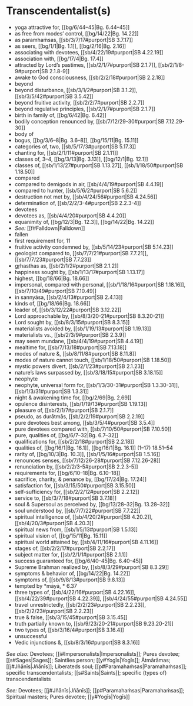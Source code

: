 # Transcendentalist(s)

* yoga attractive for, [[bg/6/44–45|Bg. 6.44–45]]
* as free from modes’ control, [[bg/14/22|Bg. 14.22]]
* as paramhaṁsas, [[sb/3/7/17#purport|SB 3.7.17]]
* as seers, [[bg/1/1|Bg. 1.1]], [[bg/2/16|Bg. 2.16]]
* associating with devotees, [[sb/4/22/19#purport|SB 4.22.19]]
* association with, [[bg/17/4|Bg. 17.4]]
* attracted by Lord’s pastimes, [[sb/2/1/7#purport|SB 2.1.7]], [[sb/2/1/8-9#purport|SB 2.1.8-9]]
* awake to God consciousness, [[sb/2/2/18#purport|SB 2.2.18]]
* beyond 
* beyond disturbance, [[sb/3/1/2#purport|SB 3.1.2]], [[sb/3/5/42#purport|SB 3.5.42]]
* beyond fruitive activity, [[sb/2/2/7#purport|SB 2.2.7]]
* beyond regulative principles, [[sb/2/1/7#purport|SB 2.1.7]]
* birth in family of, [[bg/6/42|Bg. 6.42]]
* bodily conception renounced by, [[sb/7/12/29-30#purport|SB 7.12.29-30]]
* body of 
* bogus, [[bg/3/6–8|Bg. 3.6–8]], [[bg/15/11|Bg. 15.11]]
* categories of, two, [[sb/5/17/3#purport|SB 5.17.3]]
* chanting for, [[sb/2/1/11#purport|SB 2.1.11]]
* classes of, 3–4, [[bg/3/13|Bg. 3.13]], [[bg/12/1|Bg. 12.1]]
* classes of, [[sb/1/13/27#purport|SB 1.13.27]], [[sb/1/18/50#purport|SB 1.18.50]]
* compared 
* compared to demigods in air, [[sb/4/4/19#purport|SB 4.4.19]]
* compared to hunter, [[sb/5/6/2#purport|SB 5.6.2]]
* destruction not met by, [[sb/4/24/56#purport|SB 4.24.56]]
* determination of, [[sb/2/2/3-4#purport|SB 2.2.3-4]]
* devotees 
* devotees as, [[sb/4/4/20#purport|SB 4.4.20]]
* equanimity of, [[bg/12/3|Bg. 12.3]], [[bg/14/22|Bg. 14.22]]
* *See:* [[f#Falldown|Falldown]] 
* fallen 
* first requirement for, 11 
* fruitive activity condemned by, [[sb/5/14/23#purport|SB 5.14.23]]
* geologist compared to, [[sb/7/7/21#purport|SB 7.7.21]], [[sb/7/7/23#purport|SB 7.7.23]]
* gṛhasthas as, [[sb/2/1/2#purport|SB 2.1.2]]
* happiness sought by, [[sb/1/13/17#purport|SB 1.13.17]]
* highest, [[bg/18/66|Bg. 18.66]]
* impersonal, compared with personal, [[sb/1/18/16#purport|SB 1.18.16]], [[sb/7/10/49#purport|SB 7.10.49]]
* in sannyāsa, [[sb/2/4/13#purport|SB 2.4.13]]
* kinds of, [[bg/18/66|Bg. 18.66]]
* leader of, [[sb/3/12/22#purport|SB 3.12.22]]
* Lord approachable by, [[sb/8/3/20-21#purport|SB 8.3.20-21]]
* Lord sought by, [[sb/8/3/15#purport|SB 8.3.15]]
* materialists avoided by, [[sb/1/19/13#purport|SB 1.19.13]]
* materialists vs., [[sb/2/3/9#purport|SB 2.3.9]]
* may seem mundane, [[sb/4/4/19#purport|SB 4.4.19]]
* mealtime for, [[sb/7/13/18#purport|SB 7.13.18]]
* modes of nature &, [[sb/8/11/8#purport|SB 8.11.8]]
* modes of nature cannot touch, [[sb/1/18/50#purport|SB 1.18.50]]
* mystic powers divert, [[sb/2/1/23#purport|SB 2.1.23]]
* nature’s laws surpassed by, [[sb/3/18/15#purport|SB 3.18.15]]
* neophyte 
* neophyte, universal form for, [[sb/1/3/30-31#purport|SB 1.3.30-31]], [[sb/1/3/31#purport|SB 1.3.31]]
* night & awakening time for, [[bg/2/69|Bg. 2.69]]
* opulence disinterests, [[sb/1/19/13#purport|SB 1.19.13]]
* pleasure of, [[sb/2/1/7#purport|SB 2.1.7]]
* pseudo, as durātmās, [[sb/2/2/19#purport|SB 2.2.19]]
* pure devotees best among, [[sb/3/5/4#purport|SB 3.5.4]]
* pure devotees compared with, [[sb/7/10/50#purport|SB 7.10.50]]
* pure, qualities of, [[bg/6/7–32|Bg. 6.7–32]]
* qualifications for, [[sb/2/2/18#purport|SB 2.2.18]]
* qualities of, [[bg/16/1|Bg. 16.1]], [[bg/16/1|Bg. 16.1]] (1–17) 18.51–54
* rarity of, [[bg/10/3|Bg. 10.3]], [[sb/1/5/16#purport|SB 1.5.16]]
* renounces senses, [[sb/7/12/26-28#purport|SB 7.12.26-28]]
* renunciation by, [[sb/2/2/3-5#purport|SB 2.2.3-5]]
* requirements for, [[bg/6/10–18|Bg. 6.10–18]]
* sacrifice, charity, & penance by, [[bg/17/24|Bg. 17.24]]
* satisfaction for, [[sb/3/15/50#purport|SB 3.15.50]]
* self-sufficiency for, [[sb/2/2/12#purport|SB 2.2.12]]
* service to, [[sb/3/7/18#purport|SB 3.7.18]]
* soul & Supersoul as perceived by, [[bg/13/28–32|Bg. 13.28–32]]
* soul understood by, [[sb/7/7/22#purport|SB 7.7.22]]
* spiritual intelligence of, [[sb/4/20/2#purport|SB 4.20.2]], [[sb/4/20/3#purport|SB 4.20.3]]
* spiritual news from, [[sb/1/5/13#purport|SB 1.5.13]]
* spiritual vision of, [[bg/15/11|Bg. 15.11]]
* spiritual world attained by, [[sb/4/11/16#purport|SB 4.11.16]]
* stages of, [[sb/2/2/17#purport|SB 2.2.17]]
* subject matter for, [[sb/2/1/1#purport|SB 2.1.1]]
* success guaranteed for, [[bg/6/40–45|Bg. 6.40–45]]
* Supreme Brahman realized by, [[sb/8/3/29#purport|SB 8.3.29]]
* symptoms & behavior of, [[bg/14/22|Bg. 14.22]]
* symptoms of, [[sb/9/8/13#purport|SB 9.8.13]]
* tempted by *māyā, * 6.37
* three types of, [[sb/4/22/16#purport|SB 4.22.16]], [[sb/4/22/39#purport|SB 4.22.39]], [[sb/4/24/55#purport|SB 4.24.55]]
* travel unrestrictedly, [[sb/2/2/23#purport|SB 2.2.23]], [[sb/2/2/23#purport|SB 2.2.23]]
* true & false, [[sb/3/15/45#purport|SB 3.15.45]]
* truth partially known to, [[sb/9/23/20-21#purport|SB 9.23.20-21]]
* two types of, [[sb/3/16/4#purport|SB 3.16.4]]
* unsuccessful 
* Vedic injunctions &, [[sb/8/3/16#purport|SB 8.3.16]]

*See also:* Devotees; [[i#Impersonalists|Impersonalists]]; Pures devotee; [[s#Sages|Sages]]; Saintlies person; [[y#Yogīs|Yogīs]]; Ātmārāmas; [[j#Jñānīs|Jñānīs]]; Liberateds soul; [[p#Paramahaṁsas|Paramahaṁsas]]; specific transcendentalists; [[s#Saints|Saints]]; specific (types of) transcendentalists

*See:* Devotees; [[j#Jñānīs|Jñānīs]]; [[p#Paramahaṁsas|Paramahaṁsas]]; Spiritual masters; Pures devotee; [[y#Yogīs|Yogīs]]
